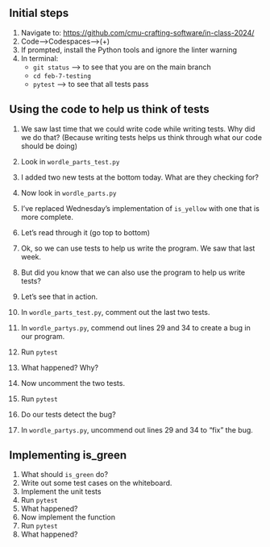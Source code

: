 ## Initial steps
1.	Navigate to: https://github.com/cmu-crafting-software/in-class-2024/
2.	Code-->Codespaces-->(+)
3.	If prompted, install the Python tools and ignore the linter warning
4.	In terminal:
    * `git status` --> to see that you are on the main branch
    * `cd feb-7-testing`
    * `pytest` --> to see that all tests pass

## Using the code to help us think of tests
1.	We saw last time that we could write code while writing tests. Why did we do that? (Because writing tests helps us think through what our code should be doing)
2.	Look in `wordle_parts_test.py`
3.	I added two new tests at the bottom today. What are they checking for?
4.	Now look in `wordle_parts.py`
5.	I’ve replaced Wednesday’s implementation of `is_yellow` with one that is more complete.
6.	Let’s read through it (go top to bottom)

7.	Ok, so we can use tests to help us write the program. We saw that last week.
8.	But did you know that we can also use the program to help us write tests? 
9.  Let’s see that in action.

9.	In `wordle_parts_test.py`, comment out the last two tests.
10.	In `wordle_partys.py`, commend out lines 29 and 34 to create a bug in our program.
11.	Run `pytest`
12.	What happened? Why?

13.	Now uncomment the two tests. 
14.	Run `pytest`
15.	Do our tests detect the bug?
16.	In `wordle_partys.py`, uncommend out lines 29 and 34 to “fix” the bug.

## Implementing is_green
1.	What should `is_green` do?
2.	Write out some test cases on the whiteboard.
3.	Implement the unit tests
4.	Run `pytest`
5.	What happened?
6.	Now implement the function
7.	Run `pytest`
8.	What happened?
